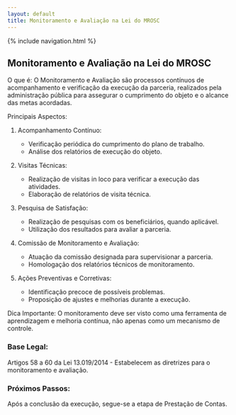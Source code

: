 ```yaml
---
layout: default
title: Monitoramento e Avaliação na Lei do MROSC
---
```


{% include navigation.html %}

<script>
document.documentElement.lang = 'pt-BR';
</script>

## Monitoramento e Avaliação na Lei do MROSC

O que é:
O Monitoramento e Avaliação são processos contínuos de acompanhamento e verificação da execução da parceria, realizados pela administração pública para assegurar o cumprimento do objeto e o alcance das metas acordadas.

Principais Aspectos:

1. Acompanhamento Contínuo:
   - Verificação periódica do cumprimento do plano de trabalho.
   - Análise dos relatórios de execução do objeto.

2. Visitas Técnicas:
   - Realização de visitas in loco para verificar a execução das atividades.
   - Elaboração de relatórios de visita técnica.

3. Pesquisa de Satisfação:
   - Realização de pesquisas com os beneficiários, quando aplicável.
   - Utilização dos resultados para avaliar a parceria.

4. Comissão de Monitoramento e Avaliação:
   - Atuação da comissão designada para supervisionar a parceria.
   - Homologação dos relatórios técnicos de monitoramento.

5. Ações Preventivas e Corretivas:
   - Identificação precoce de possíveis problemas.
   - Proposição de ajustes e melhorias durante a execução.

Dica Importante:
O monitoramento deve ser visto como uma ferramenta de aprendizagem e melhoria contínua, não apenas como um mecanismo de controle.

### Base Legal:
Artigos 58 a 60 da Lei 13.019/2014 - Estabelecem as diretrizes para o monitoramento e avaliação.

### Próximos Passos:
Após a conclusão da execução, segue-se a etapa de Prestação de Contas.
